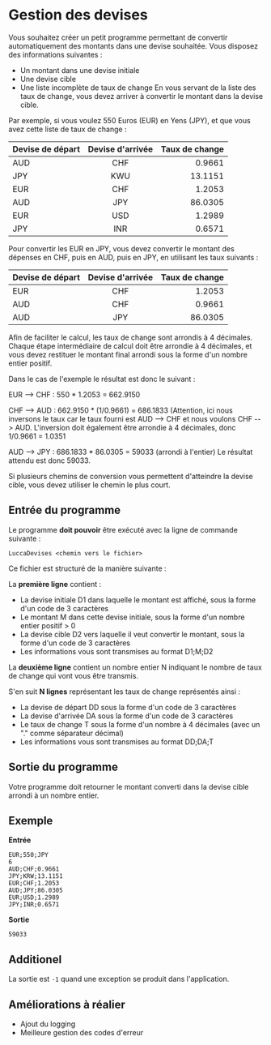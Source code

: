 # Gestion des devises

Vous souhaitez créer un petit programme permettant de convertir automatiquement des montants dans une devise souhaitée.
Vous disposez des informations suivantes :
- Un montant dans une devise initiale
- Une devise cible
- Une liste incomplète de taux de change
En vous servant de la liste des taux de change, vous devez arriver à convertir le montant dans la devise cible.

Par exemple, si vous voulez 550 Euros (EUR) en Yens (JPY), et que vous avez cette liste de taux de change :

| Devise de départ        | Devise d'arrivée           | Taux de change  |
| ------------- |:-------------:| -----:|
| AUD      | CHF | 0.9661 |
| JPY      | KWU | 13.1151 |
| EUR      | CHF | 1.2053 |
| AUD      | JPY | 86.0305 |
| EUR      | USD | 1.2989 |
| JPY      | INR | 0.6571 |


Pour convertir les EUR en JPY, vous devez convertir le montant des dépenses en CHF, puis en AUD, puis en JPY, en utilisant les taux suivants :

| Devise de départ        | Devise d'arrivée           | Taux de change  |
| ------------- |:-------------:| -----:|
| EUR      | CHF | 1.2053 |
| AUD      | CHF | 0.9661 |
| AUD      | JPY | 86.0305|

Afin de faciliter le calcul, les taux de change sont arrondis à 4 décimales. Chaque étape intermédiaire de calcul doit être arrondie à 4 décimales, et vous devez restituer le montant final arrondi sous la forme d'un nombre entier positif.

Dans le cas de l'exemple le résultat est donc le suivant :

EUR --> CHF : 550 * 1.2053 = 662.9150 

CHF --> AUD : 662.9150 * (1/0.9661) = 686.1833 (Attention, ici nous inversons le taux car le taux fourni est AUD --> CHF et nous voulons CHF --> AUD. L'inversion doit également être arrondie à 4 décimales, donc 1/0.9661 = 1.0351 

AUD --> JPY : 686.1833 * 86.0305 = 59033 (arrondi à l'entier) Le résultat attendu est donc 59033.

Si plusieurs chemins de conversion vous permettent d'atteindre la devise cible, vous devez utiliser le chemin le plus court.

## Entrée du programme

Le programme **doit pouvoir** être exécuté avec la ligne de commande suivante :

 `LuccaDevises <chemin vers le fichier>`
 
 Ce fichier est structuré de la manière suivante :
 
 La **première ligne** contient :
- La devise initiale D1 dans laquelle le montant est affiché, sous la forme d'un code de 3 caractères
- Le montant M dans cette devise initiale, sous la forme d'un nombre entier positif > 0
- La devise cible D2 vers laquelle il veut convertir le montant, sous la forme d'un code de 3 caractères
- Les informations vous sont transmises au format D1;M;D2

La **deuxième ligne** contient un nombre entier N indiquant le nombre de taux de change qui vont vous être transmis.

S'en suit **N lignes** représentant les taux de change représentés ainsi :
- La devise de départ DD sous la forme d'un code de 3 caractères
- La devise d'arrivée DA sous la forme d'un code de 3 caractères
- Le taux de change T sous la forme d'un nombre à 4 décimales (avec un "." comme séparateur décimal)
- Les informations vous sont transmises au format DD;DA;T

## Sortie du programme

Votre programme doit retourner le montant converti dans la devise cible arrondi à un nombre entier.

## Exemple

**Entrée**

 ```
 EUR;550;JPY
 6
 AUD;CHF;0.9661
 JPY;KRW;13.1151
 EUR;CHF;1.2053
 AUD;JPY;86.0305
 EUR;USD;1.2989
 JPY;INR;0.6571
 ```
 
**Sortie**

 `59033`

## Additionel 

La sortie est  `-1` quand une exception se produit dans l'application.

## Améliorations à réalier

- Ajout du logging
- Meilleure gestion des codes d'erreur
